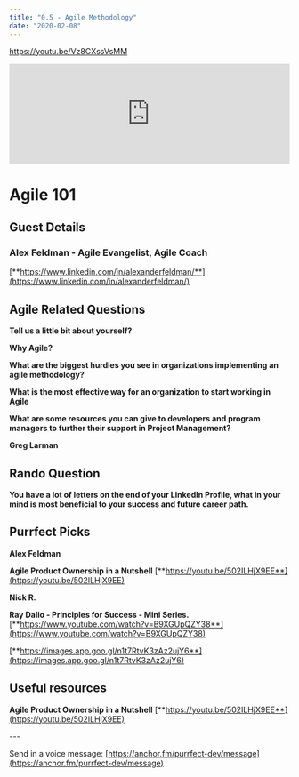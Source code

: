 ```yaml
---
title: "0.5 - Agile Methodology"
date: "2020-02-08"
---
```


https://youtu.be/Vz8CXssVsMM

<iframe style="width: 100%; height: 180px;" src="https://anchor.fm/purrfect-dev/embed/episodes/0-5---Agile-Methodology-eanfb8" width="100%" height="180px" frameborder="0" scrolling="no"></iframe>

# **Agile 101**

## **Guest Details**

### **Alex Feldman - Agile Evangelist, Agile Coach**

[**https://www.linkedin.com/in/alexanderfeldman/**](https://www.linkedin.com/in/alexanderfeldman/)

## **Agile Related Questions**

**Tell us a little bit about yourself?**

**Why Agile?**

**What are the biggest hurdles you see in organizations implementing an agile methodology?**

**What is the most effective way for an organization to start working in Agile**

**What are some resources you can give to developers and program managers to further their support in Project Management?**

**Greg Larman**

## **Rando Question**

**You have a lot of letters on the end of your LinkedIn Profile, what in your mind is most beneficial to your success and future career path.**

## **Purrfect Picks**

**Alex Feldman**

**Agile Product Ownership in a Nutshell** [**https://youtu.be/502ILHjX9EE**](https://youtu.be/502ILHjX9EE)

**Nick R.**

**Ray Dalio - Principles for Success - Mini Series.** [**https://www.youtube.com/watch?v=B9XGUpQZY38**](https://www.youtube.com/watch?v=B9XGUpQZY38)

[**https://images.app.goo.gl/n1t7RtvK3zAz2ujY6**](https://images.app.goo.gl/n1t7RtvK3zAz2ujY6)

## **Useful resources**

**Agile Product Ownership in a Nutshell** [**https://youtu.be/502ILHjX9EE**](https://youtu.be/502ILHjX9EE)

\---

Send in a voice message: [https://anchor.fm/purrfect-dev/message](https://anchor.fm/purrfect-dev/message)
